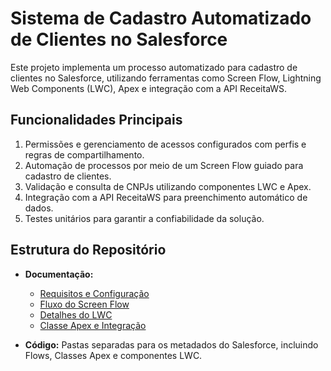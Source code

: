 # Sistema de Cadastro Automatizado de Clientes no Salesforce

Este projeto implementa um processo automatizado para cadastro de clientes no Salesforce, utilizando ferramentas como Screen Flow, Lightning Web Components (LWC), Apex e integração com a API ReceitaWS.

## Funcionalidades Principais
1. Permissões e gerenciamento de acessos configurados com perfis e regras de compartilhamento.
2. Automação de processos por meio de um Screen Flow guiado para cadastro de clientes.
3. Validação e consulta de CNPJs utilizando componentes LWC e Apex.
4. Integração com a API ReceitaWS para preenchimento automático de dados.
5. Testes unitários para garantir a confiabilidade da solução.

## Estrutura do Repositório
- **Documentação:**
  - [Requisitos e Configuração](docs/configuracao.md)
  - [Fluxo do Screen Flow](docs/screen_flow.md)
  - [Detalhes do LWC](docs/lwc.md)
  - [Classe Apex e Integração](docs/apex.md)
    
- **Código:** Pastas separadas para os metadados do Salesforce, incluindo Flows, Classes Apex e componentes LWC.


